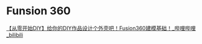 # Funsion 360

[【从零开始DIY】给你的DIY作品设计个外壳吧！Fusion360建模基础！\_哔哩哔哩\_bilibili](https://www.bilibili.com/video/BV1AG411p7T6/?spm_id_from=333.337.search-card.all.click\&vd_source=5e12cc40b4cf9bc1265b996e2d71fa81 "【从零开始DIY】给你的DIY作品设计个外壳吧！Fusion360建模基础！_哔哩哔哩_bilibili")
